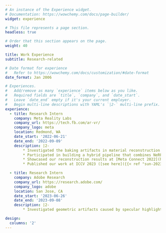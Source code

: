 ```yaml
---
# An instance of the Experience widget.
# Documentation: https://wowchemy.com/docs/page-builder/
widget: experience

# This file represents a page section.
headless: true

# Order that this section appears on the page.
weight: 40

title: Work Experience
subtitle: Research-related

# Date format for experience
#   Refer to https://wowchemy.com/docs/customization/#date-format
date_format: Jan 2006

# Experiences.
#   Add/remove as many `experience` items below as you like.
#   Required fields are `title`, `company`, and `date_start`.
#   Leave `date_end` empty if it's your current employer.
#   Begin multi-line descriptions with YAML's `|2-` multi-line prefix.
experience:
  - title: Research Intern
    company: Meta Reality Labs
    company_url: https://tech.fb.com/ar-vr/
    company_logo: meta
    location: Redmond, WA
    date_start: '2022-06-21'
    date_end: '2022-09-09'
    description: |2-
        * Investigated the baking artifacts in material reconstruction with inverse rendering and proposed a method to mitigate them.
        * Participated in building a hybrid pipeline that combines NeRF and physics-based differentiable rendering to do high quality 3D reconstruction. 
        * Showcased our reconstruction results at [Meta Connect 2022](https://www.facebook.com/RealityLabs/videos/3281891035412216/) (starting at 1:13:20).
        * Published our work at ICCV 2023 ([see here]({{< ref "sun-2023-iccv" >}})).

  - title: Research Intern
    company: Adobe Research
    company_url: https://research.adobe.com/
    company_logo: adobe
    location: San Jose, CA
    date_start: '2023-06-26'
    date_end: '2023-09-08'
    description: |2-
        * Investigated geometric artifacts caused by specular highlights in 3D reconstruction and made promising progress. 

design:
  columns: '2'
---
```

